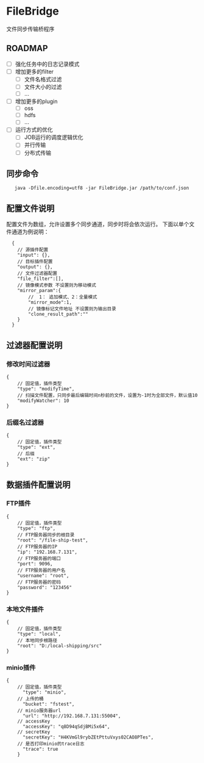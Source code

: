 # FileBridge

文件同步传输桥程序

## ROADMAP

* [ ] 强化任务中的日志记录模式
* [ ] 增加更多的filter
    * [ ] 文件名格式过滤
    * [ ] 文件大小的过滤
    * [ ] ...
* [ ] 增加更多的plugin
    * [ ] oss
    * [ ] hdfs
    * [ ] ...
* [ ] 运行方式的优化
    * [ ] JOB运行的调度逻辑优化
    * [ ] 并行传输
    * [ ] 分布式传输

## 同步命令

```
   java -Dfile.encoding=utf8 -jar FileBridge.jar /path/to/conf.json
```

## 配置文件说明

配置文件为数组，允许设置多个同步通道，同步时将会依次运行。 下面以单个文件通道为例说明：

```
  {
    // 源插件配置
    "input": {},
    // 目标插件配置
    "output": {},
    // 文件过滤器配置
    "file_filter":[],
    // 镜像模式参数 不设置则为移动模式
    "mirror_param":{
        //  1： 追加模式、2：全量模式
        "mirror_mode":1,
        // 镜像标记文件地址 不设置则为输出目录
        "clone_result_path":""
    }
  }
```

## 过滤器配置说明

### 修改时间过滤器

```
{
    // 固定值，插件类型
    "type": "modifyTime",
    // 扫描文件配置，只同步最后编辑时间n秒前的文件，设置为-1时为全部文件，默认值10
    "modifyWatcher": 10
}
```

### 后缀名过滤器

```
{
    // 固定值，插件类型
    "type": "ext",
    // 后缀
    "ext": "zip"
}
```

## 数据插件配置说明

### FTP插件

```
{
    // 固定值，插件类型
    "type": "ftp",
    // FTP服务器同步的根目录
    "root": "/file-ship-test",
    // FTP服务器的IP
    "ip": "192.168.7.131",
    // FTP服务器的端口
    "port": 9096,
    // FTP服务器的用户名
    "username": "root",
    // FTP服务器的密码
    "password": "123456"
}
```

### 本地文件插件

```
{
    // 固定值，插件类型
    "type": "local",
    // 本地同步根路径
    "root": "D:/local-shipping/src"
}
```

### minio插件

```
{
    // 固定值，插件类型
      "type": "minio",
    // 上传的桶
      "bucket": "fstest",
    // minio服务器url
      "url": "http://192.168.7.131:55004",
    // accessKey
      "accessKey": "q8D94qSdjBMi5x64",
    // secretKey
      "secretKey": "H4KVmGl9rybZEtPttuVxys02CAO8PTes",
    // 是否打印minio的trace日志
      "trace": true
    }
```
